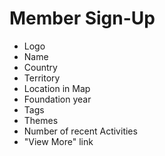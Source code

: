 # Member Sign-Up


- Logo
- Name
- Country
- Territory
- Location in Map
- Foundation year
- Tags
- Themes
- Number of recent Activities
- "View More" link
